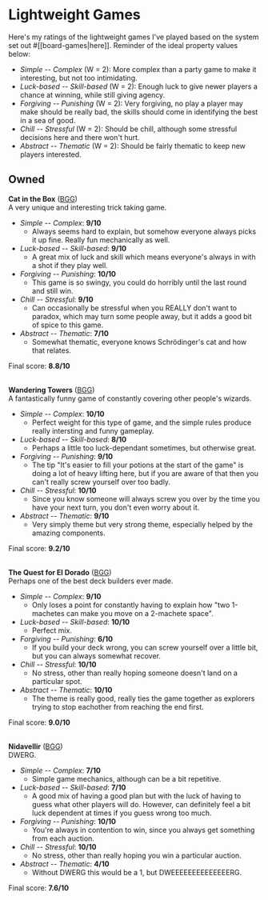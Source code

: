 # Lightweight Games

Here's my ratings of the lightweight games I've played based on the system set out #[[board-games|here]]. Reminder of the ideal property values below:

* *Simple -- Complex* (W = 2): More complex than a party game to make it interesting, but not too intimidating.
* *Luck-based -- Skill-based* (W = 2): Enough luck to give newer players a chance at winning, while still giving agency.
* *Forgiving -- Punishing* (W = 2): Very forgiving, no play a player may make should be really bad, the skills should come in identifying the best in a sea of good.
* *Chill -- Stressful* (W = 2): Should be chill, although some stressful decisions here and there won't hurt.
* *Abstract -- Thematic* (W = 2): Should be fairly thematic to keep new players interested.

## Owned
**Cat in the Box** ([BGG](https://boardgamegeek.com/boardgame/345972/cat-box-deluxe-edition))<br>
A very unique and interesting trick taking game.
* *Simple -- Complex*: **9/10**
  * Always seems hard to explain, but somehow everyone always picks it up fine. Really fun mechanically as well.
* *Luck-based -- Skill-based*: **9/10**
  * A great mix of luck and skill which means everyone's always in with a shot if they play well.
* *Forgiving -- Punishing*: **10/10**
  * This game is so swingy, you could do horribly until the last round and still win.
* *Chill -- Stressful*: **9/10**
  * Can occasionally be stressful when you REALLY don't want to paradox, which may turn some people away, but it adds a good bit of spice to this game.
* *Abstract -- Thematic*: **7/10**
  * Somewhat thematic, everyone knows Schrödinger's cat and how that relates.

Final score: **8.8/10**<br><br>

**Wandering Towers** ([BGG](https://boardgamegeek.com/boardgame/355483/wandering-towers))<br>
A fantastically funny game of constantly covering other people's wizards.
* *Simple -- Complex*: **10/10**
  * Perfect weight for this type of game, and the simple rules produce really intersting and funny gameplay.
* *Luck-based -- Skill-based*: **8/10**
  * Perhaps a little too luck-dependant sometimes, but otherwise great.
* *Forgiving -- Punishing*: **9/10**
  * The tip "It's easier to fill your potions at the start of the game" is doing a lot of heavy lifting here, but if you are aware of that then you can't really screw yourself over too badly.
* *Chill -- Stressful*: **10/10**
  * Since you know someone will always screw you over by the time you have your next turn, you don't even worry about it.
* *Abstract -- Thematic*: **9/10**
  * Very simply theme but very strong theme, especially helped by the amazing components.

Final score: **9.2/10**<br><br>

**The Quest for El Dorado** ([BGG](https://boardgamegeek.com/boardgame/217372/quest-el-dorado))<br>
Perhaps one of the best deck builders ever made.
* *Simple -- Complex*: **9/10**
  * Only loses a point for constantly having to explain how "two 1-machetes can make you move on a 2-machete space".
* *Luck-based -- Skill-based*: **10/10**
  * Perfect mix.
* *Forgiving -- Punishing*: **6/10**
  * If you build your deck wrong, you can screw yourself over a little bit, but you can always somewhat recover.
* *Chill -- Stressful*: **10/10**
  * No stress, other than really hoping someone doesn't land on a particular spot.
* *Abstract -- Thematic*: **10/10**
  * The theme is really good, really ties the game together as explorers trying to stop eachother from reaching the end first.

Final score: **9.0/10**<br><br>

**Nidavellir** ([BGG](https://boardgamegeek.com/boardgame/293014/nidavellir))<br>
DWERG.
* *Simple -- Complex*: **7/10**
  * Simple game mechanics, although can be a bit repetitive.
* *Luck-based -- Skill-based*: **7/10**
  * A good mix of having a good plan but with the luck of having to guess what other players will do. However, can definitely feel a bit luck dependent at times if you guess wrong too much.
* *Forgiving -- Punishing*: **10/10**
  * You're always in contention to win, since you always get something from each auction.
* *Chill -- Stressful*: **10/10**
  * No stress, other than really hoping you win a particular auction.
* *Abstract -- Thematic*: **4/10**
  * Without DWERG this would be a 1, but DWEEEEEEEEEEEEEERG.

Final score: **7.6/10**<br><br>
